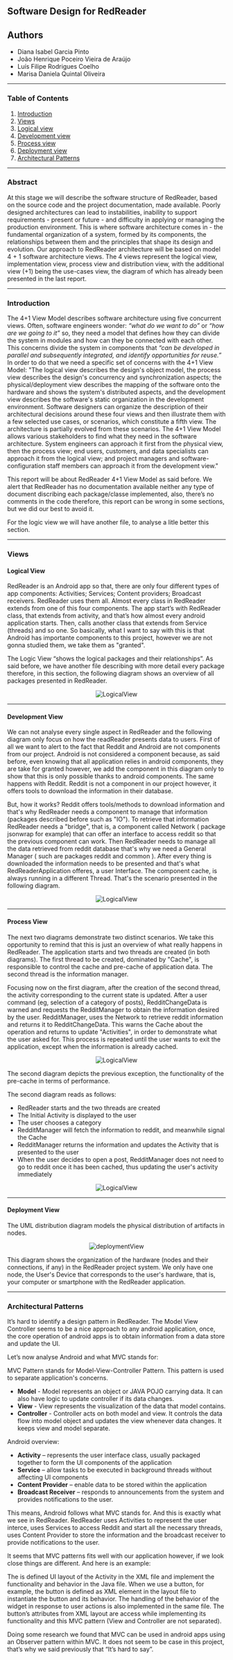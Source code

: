 ## Software Design for RedReader

## Authors

* Diana Isabel Garcia Pinto
* João Henrique Poceiro Vieira de Araújo
* Luís Filipe Rodrigues Coelho
* Marisa Daniela Quintal Oliveira

---

### Table of Contents
1. [Introduction](#intro)
2. [Views](#views)    
  1. [Logical view](#logical)
  2. [Development view](#development)
  3. [Process view](#process)
  4. [Deployment view](#deployment)
3. [Architectural Patterns](#patterns) 

---

### Abstract

At this stage we will describe the software structure of RedReader, based on the source code and the project documentation, made available.
Poorly designed architectures can lead to instabilities, inability to support requirements - present or future - and difficulty in applying or managing the production environment. This is where software architecture comes in - the fundamental organization of a system, formed by its components, the relationships between them and the principles that shape its design and evolution. Our approach to RedReader architecture will be based on model 4 + 1 software architecture views. The 4 views represent the logical view, implementation view, process view and distribution view, with the additional view (+1) being the use-cases view, the diagram of which has already been presented in the last report.

---

### <a name="intro"></a> Introduction

The 4+1 View Model describes software architecture using five concurrent views. Often, software engineers wonder: *“what do we want to do”* or *“how are we going to it”* so, they need a model that defines how they can divide the system in modules and how can they be connected with each other. This concerns divide the system in components that *“can be developed in parallel and subsequently integrated, and identify opportunities for reuse.”* In order to do that we need a specific set of concerns with the 4+1 View Model: "The logical view describes the design's object model, the process view describes the design's concurrency and synchronization aspects; the physical/deployment view describes the mapping of the software onto the hardware and shows the system's distributed aspects, and the development view describes the software's static organization in the development environment. Software designers can organize the description of their architectural decisions around these four views and then illustrate them with a few selected use cases, or scenarios, which constitute a fifth view. The architecture is partially evolved from these scenarios. The 4+1 View Model allows various stakeholders to find what they need in the software architecture. System engineers can approach it first from the physical view, then the process view; end users, customers, and data specialists can approach it from the logical view; and project managers and software-configuration staff members can approach it from the development view."
 
This report  will be about RedReader 4+1 View Model as said before. We alert that RedReader has no documentation available neither any type of document discribing each package/classe implemented, also, there’s no comments in the code therefore, this report can be wrong in some sections, but we did our best to avoid it.

For the logic view we will have another file, to analyse a litle better this section. 

---

### <a name="views"></a> Views

#### <a name="logical"></a> Logical View

RedReader is an Android app so that, there are only four different types of app components: Activities; Services; Content providers; Broadcast receivers. RedReader uses them all. Almost every class in RedReader extends from one of this four components. The app start’s with RedReader class, that extends from activity, and that’s how almost every android application starts. Then, calls another class that extends from Service (threads) and so one. So basically, what I want to say with this is that Android has importante components to this project, however we are not gonna studied them, we take them as "granted".  

The Logic View “shows the logical packages and their relationships”. As said before, we have another file describing with more detail every package therefore, in this section, the following diagram shows an overview of all packages presented in RedReader.

<p align="center">
  <img src="https://github.com/Bragado/RedReader/blob/master/esofDocs/img/logicalView.png" alt="LogicalView"/>
</p>

---

#### <a name="development"></a> Development View
We can not analyse every single aspect in RedReader and the following diagram only focus on how the readReader presents data to users.
First of all we want to alert to the fact that Reddit and Android are not components from our project. Android is not considered a component because, as said before, even knowing  that all application relies in android components, they are take for granted however, we add the component in this diagram only to show that this is only possible thanks to android components. The same happens with Reddit. Reddit is not a component in our project however, it offers tools to download the information in their database.

But, how it works?
Reddit offers tools/methods to download information and that's why RedReader needs a component to manage that information (packages described before such as  "IO"). To retrieve that information RedReader needs a "bridge", that is, a component called Network ( package jsonwrap for example) that can offer an  interface to access reddit so that the previous component can work.
Then RedReader needs to manage all the data retrieved from reddit database that's why we need a General Manager ( such are packages reddit and common ). After every thing is downloaded the information needs to be presented and that's what RedReaderApplication offeres, a user Interface.
The component cache, is always running in a different Thread.  That's the scenario presented in the following diagram.

<p align="center">
  <img src="https://github.com/Bragado/RedReader/blob/master/esofDocs/img/implement%20view.PNG" alt="LogicalView"/>
</p>

---
#### <a name="process"></a> Process View
The next two diagrams demonstrate two distinct scenarios.
We take this opportunity to remind that this is just an overview of what really happens in RedReader.
The application starts and two threads are created (in both diagrams). The first thread to be created, dominated by "Cache", is responsible to control the cache and pre-cache of application data. The second thread is the information manager.

Focusing now on the first diagram, after the creation of the second thread, the activity corresponding to the current state is updated. After a user command (eg, selection of a category of posts), RedditChangeData is warned and requests the RedditManager to obtain the information desired by the user. RedditManager, uses the Network to retrieve reddit information and returns it to RedditChangeData. This warns the Cache about the operation and returns to update "Activities", in order to demonstrate what the user asked for. This process is repeated until the user wants to exit the application, except when the information is already cached.

<p align="center">
  <img src="https://github.com/Bragado/RedReader/blob/master/esofDocs/img/case1.PNG" alt="LogicalView"/>
</p>
<p>
</p>

The second diagram depicts the previous exception, the functionality of the pre-cache in terms of performance.

The second diagram reads as follows:
* RedReader starts and the two threads are created
* The Initial Activity is displayed to the user
* The user chooses a category
* RedditManager will fetch the information to reddit, and meanwhile signal the Cache
* RedditManager returns the information and updates the Activity that is presented to the user
* When the user decides to open a post, RedditManager does not need to go to reddit once it has been cached, thus updating the user's activity immediately

<p align="center">
  <img src="https://github.com/Bragado/RedReader/blob/master/esofDocs/img/case2.PNG" alt="LogicalView"/>
</p>


---
#### <a name="deployment"></a> Deployment View

The UML distribution diagram models the physical distribution of artifacts in nodes.

<p align="center">
  <img src="https://github.com/Bragado/RedReader/blob/master/esofDocs/img/deploymentView.png" alt="deploymentView"/>
</p>

This diagram shows the organization of the hardware (nodes and their connections, if any) in the RedReader project system.
We only have one node, the User's Device that corresponds to the user's hardware, that is, your computer or smartphone with the RedReader application.

---

### <a name="patterns"></a> Architectural Patterns

It’s hard to identify a design pattern in RedReader. The Model View Controller seems to be a nice approach to any android application, once, the core operation of android apps is to obtain information from a data store and update the UI.

Let’s now analyse Android and what MVC stands for:

MVC Pattern stands for Model-View-Controller Pattern. This pattern is used to separate application's concerns.
* **Model** - Model represents an object or JAVA POJO carrying data. It can also have logic to update controller if its data changes.
* **View** - View represents the visualization of the data that model contains.
* **Controller** - Controller acts on both model and view. It controls the data flow into model object and updates the view whenever data changes. It keeps view and model separate.

Android overview:
* **Activity** – represents the user interface class, usually packaged together to form the UI components of the application
* **Service** – allow tasks to be executed in background threads without affecting UI components
* **Content Provider** – enable data to be stored within the application
* **Broadcast Receiver** – responds to announcements from the system and provides notifications to the user.

This means, Android follows what MVC stands for. And this is exactly what we see in RedReader. RedReader uses Activities to represent the user interce, uses Services to access Reddit and start all the necessary threads, uses Content Provider to store the information and the broadcast receiver to provide notifications to the user.  

It seems that MVC patterns fits well with our application however, if we look close things are different. And here is an example:

The is defined UI layout of the Activity in the XML file and implement the functionality and behavior in the Java file. When we use a button, for example, the button is defined as XML element in the layout file to instantiate the button and its behavior. The handling of the behavior of the widget in response to user actions is also implemented in the same file. The button’s attributes from XML layout are access while implementing its functionality and this MVC pattern (View and Controller are not separated).

Doing some research we found that MVC can be used in android apps using an Observer pattern within MVC. It does not seem to be case in this project, that’s why we said previously that “It’s hard to say”.

